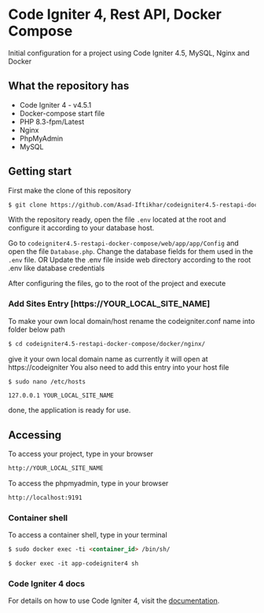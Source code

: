 # Code Igniter 4, Rest API, Docker Compose
Initial configuration for a project using Code Igniter 4.5, MySQL, Nginx and Docker

## What the repository has

* Code Igniter 4 - v4.5.1
* Docker-compose start file
* PHP 8.3-fpm/Latest
* Nginx
* PhpMyAdmin
* MySQL

## Getting start

First make the clone of this repository
```html
$ git clone https://github.com/Asad-Iftikhar/codeigniter4.5-restapi-docker-compose.git
```

With the repository ready, open the file `.env` located at the root and configure it according to your database host.


Go to `codeigniter4.5-restapi-docker-compose/web/app/app/Config` and open the file `Database.php`. Change the database fields for them used in the `.env` file.
OR
Update the .env file inside web directory according to the root .env like database credentials

After configuring the files, go to the root of the project and execute  


### Add Sites Entry [https://YOUR_LOCAL_SITE_NAME]

To make your own local domain/host rename the codeigniter.conf name into folder below path

```html
$ cd codeigniter4.5-restapi-docker-compose/docker/nginx/
```
give it your own local domain name as currently it will open at https://codeigniter
You also need to add this entry into your host file

```html
$ sudo nano /etc/hosts
```

`127.0.0.1 YOUR_LOCAL_SITE_NAME`

done, the application is ready for use.


## Accessing

To access your project, type in your browser  
```html
http://YOUR_LOCAL_SITE_NAME
```

To access the phpmyadmin, type in your browser  
```html
http://localhost:9191
```

### Container shell

To access a container shell, type in your terminal

```html
$ sudo docker exec -ti <container_id> /bin/sh/
```

```html
$ docker exec -it app-codeigniter4 sh
```


### Code Igniter 4 docs

For details on how to use Code Igniter 4, visit the [documentation](https://codeigniter4.github.io/userguide/index.html).
